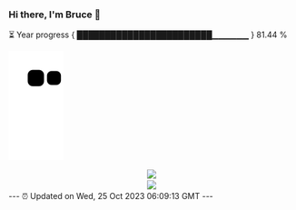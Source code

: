 ### Hi there, I'm Bruce 👋
⏳ Year progress { ████████████████████████▁▁▁▁▁▁ } 81.44 %

![](https://raw.githubusercontent.com/Swiftie13st/Swiftie13st/main/assets/github-contribution-grid-snake.svg)


<div align="center"> <img src="https://metrics.lecoq.io/Swiftie13st?template=classic&config.timezone=Asia%2FShanghai"> </div>

<div align="center"> <img src="https://github-readme-streak-stats.herokuapp.com/?user=Swiftie13st" /> </div>
---
⏰ Updated on Wed, 25 Oct 2023 06:09:13 GMT
---

